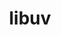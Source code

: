 ---
title: "libuv"
layout: cache
categories: [package, develop-2024-06-16]
meta: {"versions": ["1.48.0"], "compilers": ["gcc@=10.2.1", "gcc@=11.1.0"], "oss": ["centos7", "ubuntu20.04"], "platforms": ["linux"], "targets": ["x86_64_v3"], "stacks": ["data-vis-sdk", "developer-tools-manylinux2014", "root"], "num_specs": 2, "num_specs_by_stack": {"root": 2, "data-vis-sdk": 1, "developer-tools-manylinux2014": 1}}
spec_details: [{"hash": "rhvp6meqqm6yre5gsasdytn7hkrs6bva", "compiler": "gcc@=11.1.0", "versions": ["1.48.0"], "os": "ubuntu20.04", "platform": "linux", "target": "x86_64_v3", "variants": ["build_system=autotools"], "stacks": ["root", "data-vis-sdk"], "size": "-", "tarball": "https://binaries.spack.io/develop-2024-06-16/build_cache/linux-ubuntu20.04-x86_64_v3/gcc-11.1.0/libuv-1.48.0/linux-ubuntu20.04-x86_64_v3-gcc-11.1.0-libuv-1.48.0-rhvp6meqqm6yre5gsasdytn7hkrs6bva.spack"}, {"hash": "gxp5uo22dhnj7lnmx64273hobb4akmzw", "compiler": "gcc@=10.2.1", "versions": ["1.48.0"], "os": "centos7", "platform": "linux", "target": "x86_64_v3", "variants": ["build_system=autotools"], "stacks": ["developer-tools-manylinux2014", "root"], "size": "-", "tarball": "https://binaries.spack.io/develop-2024-06-16/build_cache/linux-centos7-x86_64_v3/gcc-10.2.1/libuv-1.48.0/linux-centos7-x86_64_v3-gcc-10.2.1-libuv-1.48.0-gxp5uo22dhnj7lnmx64273hobb4akmzw.spack"}]
---